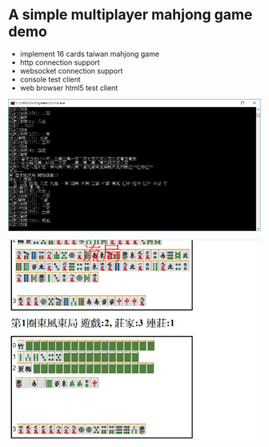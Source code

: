# A simple multiplayer mahjong game demo

* implement 16 cards taiwan mahjong game
* http connection support
* websocket connection support
* console test client
* web browser html5 test client

![console](mj_console.png)

![html5](mj_html5.png)
